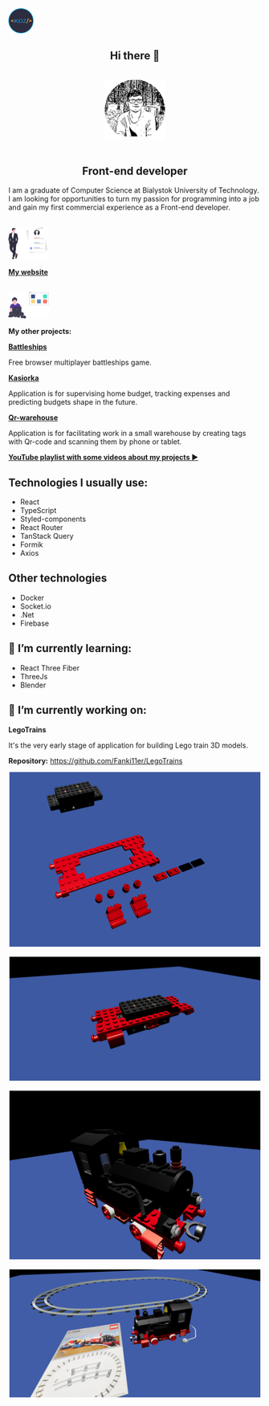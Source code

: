 <img src="https://github.com/Fanki11er/Fanki11er/raw/master/images/Logo.png" width="50px"/>

 <h2 align="center">Hi there 👋</h2>
 </br>
 <div align="center" ><img src="https://github.com/Fanki11er/Fanki11er/raw/master/images/Portrait.png" width="120px"/></div>
</br>

<h2 align="center" style="border-bottom: none">Front-end developer</h2>

<p>
I am a graduate of Computer Science at Bialystok University of Technology. I am looking for opportunities to turn my passion for programming into a job and gain my first commercial experience as a Front-end developer. 
</p>
</br>
<div><img src="https://github.com/Fanki11er/Fanki11er/raw/master/images/Person.svg" width="80px"/></div> 
 
 [**My website**](https://dziedzic-about-me.firebaseapp.com/?utm_source=Github&utm_content=Readme)
 
 </br>

<div><img src="https://github.com/Fanki11er/Fanki11er/raw/master/images/Working-person.svg" width="80px"/></div> 
 
 **My other projects:**

[**Battleships**](https://kdz-battleships.firebaseapp.com/)

Free browser multiplayer battleships game.
</br>

[**Kasiorka**](https://kdz-kasiorka.firebaseapp.com/?utm_source=Github&utm_content=Readme)

Application is for supervising home budget, tracking expenses and predicting budgets shape in the future.
</br>

[**Qr-warehouse**](https://kdz-qr.firebaseapp.com/?utm_source=Github&utm_content=Readme)

Application is for facilitating work in a small warehouse by creating tags with Qr-code and scanning them by phone or tablet.
</br>

[**YouTube playlist with some videos about my projects ▶️**](https://www.youtube.com/playlist?list=PLmF_0FAPtKqHSusK617xdx6xrl3ZdzwaK)

## Technologies I usually use:

- React
- TypeScript
- Styled-components
- React Router
- TanStack Query
- Formik
- Axios

## Other technologies

- Docker
- Socket.io
- .Net
- Firebase

## 🌱 I’m currently learning:

- React Three Fiber
- ThreeJs
- Blender

## 🔭 I’m currently working on:

**LegoTrains**

It's the very early stage of application for building Lego train 3D models.

**Repository:** https://github.com/Fanki11er/LegoTrains
</br>

<div align="center" ><img src="https://github.com/Fanki11er/Fanki11er/blob/master/images/LegoTrains_1.PNG" width="500px"/></div>
</br>
<div align="center" ><img src="https://github.com/Fanki11er/Fanki11er/blob/master/images/LegoTrains_2.PNG" width="500px"/></div>
</br>
<div align="center" ><img src="https://github.com/Fanki11er/Fanki11er/blob/master/images/LegoTrains_3.png" width="500px"/></div>
</br>
<div align="center" ><img src="https://github.com/Fanki11er/Fanki11er/blob/master/images/LegoTrains_4.png" width="500px"/></div>
<!--
**Fanki11er/Fanki11er** is a ✨ _special_ ✨ repository because its `README.md` (this file) appears on your GitHub profile.

Here are some ideas to get you started:

- 🔭 I’m currently working on ...
- 🌱 I’m currently learning ...
- 👯 I’m looking to collaborate on ...
- 🤔 I’m looking for help with ...
- 💬 Ask me about ...
- 📫 How to reach me: ...
- 😄 Pronouns: ...
- ⚡ Fun fact: ...
  -->
